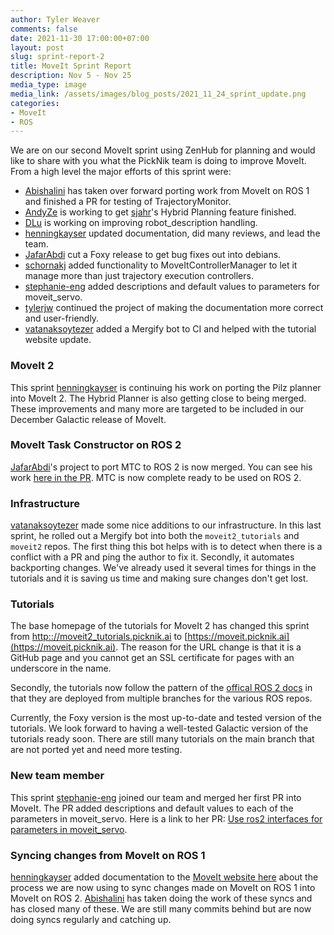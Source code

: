 ```yaml
---
author: Tyler Weaver
comments: false
date: 2021-11-30 17:00:00+07:00
layout: post
slug: sprint-report-2
title: MoveIt Sprint Report
description: Nov 5 - Nov 25
media_type: image
media_link: /assets/images/blog_posts/2021_11_24_sprint_update.png
categories:
- MoveIt
- ROS
---
```


We are on our second MoveIt sprint using ZenHub for planning and would like to share with you what the PickNik team is doing to improve MoveIt.  From a high level the major efforts of this sprint were:

- [Abishalini](https://github.com/Abishalini) has taken over forward porting work from MoveIt on ROS 1 and finished a PR for testing of TrajectoryMonitor.
- [AndyZe](https://github.com/AndyZe) is working to get [sjahr](https://github.com/sjahr)'s Hybrid Planning feature finished.
- [DLu](https://github.com/DLu) is working on improving robot_description handling.
- [henningkayser](https://github.com/henningkayser) updated documentation, did many reviews, and lead the team.
- [JafarAbdi](https://github.com/JafarAbdi) cut a Foxy release to get bug fixes out into debians.
- [schornakj](https://github.com/schornakj) added functionality to MoveItControllerManager to let it manage more than just trajectory execution controllers.
- [stephanie-eng](https://github.com/stephanie-eng) added descriptions and default values to parameters for moveit_servo.
- [tylerjw](https://github.com/tylerjw) continued the project of making the documentation more correct and user-friendly.
- [vatanaksoytezer](https://github.com/vatanaksoytezer) added a Mergify bot to CI and helped with the tutorial website update.

### MoveIt 2

This sprint [henningkayser](https://github.com/henningkayser) is continuing his work on porting the Pilz planner into MoveIt 2.
The Hybrid Planner is also getting close to being merged.
These improvements and many more are targeted to be included in our December Galactic release of MoveIt.

### MoveIt Task Constructor on ROS 2

[JafarAbdi](https://github.com/JafarAbdi)'s project to port MTC to ROS 2 is now merged.
You can see his work [here in the PR](https://github.com/ros-planning/moveit_task_constructor/pull/170).
MTC is now complete ready to be used on ROS 2.

### Infrastructure

[vatanaksoytezer](https://github.com/vatanaksoytezer) made some nice additions to our infrastructure.
In this last sprint, he rolled out a Mergify bot into both the `moveit2_tutorials` and `moveit2` repos.
The first thing this bot helps with is to detect when there is a conflict with a PR and ping the author to fix it.
Secondly, it automates backporting changes.
We've already used it several times for things in the tutorials and it is saving us time and making sure changes don't get lost.

### Tutorials

The base homepage of the tutorials for MoveIt 2 has changed this sprint from [http:://moveit2_tutorials.picknik.ai](https://moveit.picknik.ai) to [https://moveit.picknik.ai](https://moveit.picknik.ai).
The reason for the URL change is that it is a GitHub page and you cannot get an SSL certificate for pages with an underscore in the name.

Secondly, the tutorials now follow the pattern of the [offical ROS 2 docs](https://docs.ros.org/en/foxy/index.html) in that they are deployed from multiple branches for the various ROS repos.

Currently, the Foxy version is the most up-to-date and tested version of the tutorials.
We look forward to having a well-tested Galactic version of the tutorials ready soon.
There are still many tutorials on the main branch that are not ported yet and need more testing.

### New team member

This sprint [stephanie-eng](https://github.com/stephanie-eng) joined our team and merged her first PR into MoveIt.
The PR added descriptions and default values to each of the parameters in moveit_servo.
Here is a link to her PR: [Use ros2 interfaces for parameters in moveit_servo](https://github.com/ros-planning/moveit2/issues/790).

### Syncing changes from MoveIt on ROS 1

[henningkayser](https://github.com/henningkayser) added documentation to the [MoveIt website here](https://moveit.ros.org/documentation/contributing/syncing_backporting/) about the process we are now using to sync changes made on MoveIt on ROS 1 into MoveIt on ROS 2.
[Abishalini](https://github.com/Abishalini) has taken doing the work of these syncs and has closed many of these.  We are still many commits behind but are now doing syncs regularly and catching up.
